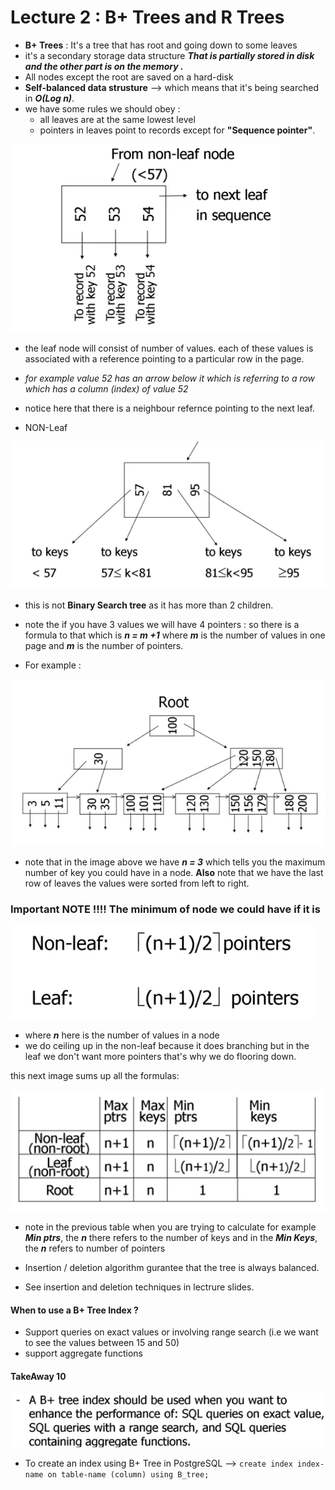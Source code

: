 # Lecture 2 : B+ Trees and R Trees
- __B+ Trees__ : It's a tree that has root and going down to some leaves 
- it's a secondary storage data structure ___That is partially stored in disk and the other part is on the memory .___
- All nodes except the root are saved on a hard-disk
- __Self-balanced data strusture__ --> which means that it's being searched in ___O(Log n)___.
- we have some rules we should obey :
  - all leaves are at the same lowest level
  - pointers in leaves point to records except for __"Sequence pointer"__.
  
![alt text](image/1.png.png)

- the leaf node will consist of number of values. each of these values is associated with a reference pointing to a particular row in the page. 
- _for example value 52 has an arrow below it which is referring to a row which has a column (index) of value 52_
-  notice here that there is a neighbour refernce pointing to the next leaf. 

- NON-Leaf 

![alt text](image/2.png.png)

- this is not __Binary Search tree__ as it has more than 2 children.
- note the if you have 3 values we will have 4 pointers :
  so there is a formula to that which is  ___n = m +1___ where ___m___ is the number of values in one page and ___m___ is the number of pointers.

- For example :

![alt text](image/3.png.png)

- note that in the image above we have ___n = 3___ which tells you the maximum number of key you could have in a node. __Also__ note that we have the last row of leaves the values were sorted from left to right.

### Important NOTE !!!! The minimum of node we could have if it is 

![alt text](image/4.png)

- where ___n___ here is the number of values in a node
- we do ceiling up in the non-leaf because it does branching but in the leaf we don't want more pointers that's why we do flooring down.

this next image sums up all the formulas:

![alt text](image/5.png)

- note in the previous table when you are trying to calculate for example ___Min ptrs___, the ___n___ there refers to the number of keys and in the ___Min Keys___, the ___n___ refers to number of pointers
- Insertion / deletion algorithm gurantee that the tree is always balanced.

-  See insertion and deletion techniques in lectrure slides.

#### When to use a B+ Tree Index ?
- Support queries on exact values or involving range search (i.e we want to see the values between 15 and 50)
- support aggregate functions

#### TakeAway 10

![alt text](image/6.png)
- To create an index using B+ Tree in PostgreSQL --> `create index index-name on table-name (column) using B_tree;`